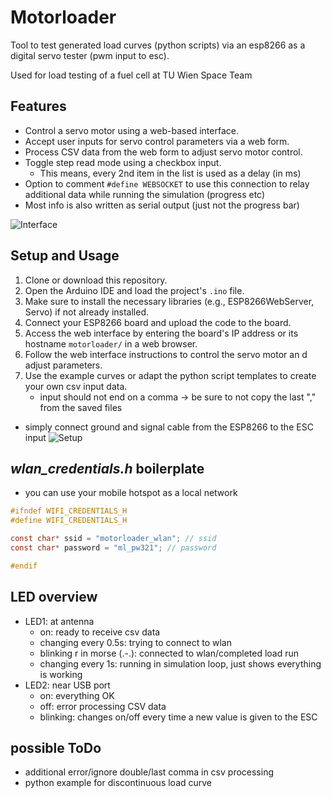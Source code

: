 # Motorloader

Tool to test generated load curves (python scripts) via an esp8266 as a digital servo tester (pwm input to esc).

Used for load testing of a fuel cell at TU Wien Space Team

## Features

- Control a servo motor using a web-based interface.
- Accept user inputs for servo control parameters via a web form.
- Process CSV data from the web form to adjust servo motor control.
- Toggle step read mode using a checkbox input.
    - This means, every 2nd item in the list is used as a delay (in ms)
- Option to comment `#define WEBSOCKET` to use this connection to relay additional data while running the simulation (progress etc)
- Most info is also written as serial output (just not the progress bar)

![Interface](https://i.ibb.co/bHBfbRf/image.png)

## Setup and Usage

1. Clone or download this repository.
2. Open the Arduino IDE and load the project's `.ino` file.
3. Make sure to install the necessary libraries (e.g., ESP8266WebServer, Servo) if not already installed.
4. Connect your ESP8266 board and upload the code to the board.
5. Access the web interface by entering the board's IP address or its hostname `motorloader/` in a web browser.
6. Follow the web interface instructions to control the servo motor an  d adjust parameters.
7. Use the example curves or adapt the python script templates to create your own csv input data. 
    - input should not end on a comma -> be sure to not copy the last "," from the saved files

- simply connect ground and signal cable from the ESP8266 to the ESC input
![Setup](https://i.ibb.co/CtkNmnY/20230823-194303.jpg)
## _wlan_credentials.h_ boilerplate
- you can use your mobile hotspot as a local network

```c
#ifndef WIFI_CREDENTIALS_H
#define WIFI_CREDENTIALS_H

const char* ssid = "motorloader_wlan"; // ssid
const char* password = "ml_pw321"; // password

#endif
```

## LED overview
- LED1: at antenna
    - on: ready to receive csv data
    - changing every 0.5s: trying to connect to wlan
    - blinking r in morse (.-.): connected to wlan/completed load run 
    - changing every 1s: running in simulation loop, just shows everything is working
- LED2: near USB port
    - on: everything OK
    - off: error processing CSV data
    - blinking: changes on/off every time a new value is given to the ESC

## possible ToDo
- additional error/ignore double/last comma in csv processing
- python example for discontinuous load curve
